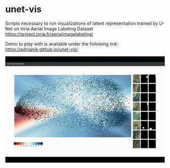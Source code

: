 # unet-vis
Scripts necessary to run visualizations of latent representation trained by U-Net on Inria Aerial Image Labeling Dataset https://project.inria.fr/aerialimagelabeling/

Demo to play with is available under the following link: https://adrijanik.github.io/unet-vis/ 

![](out.gif)
